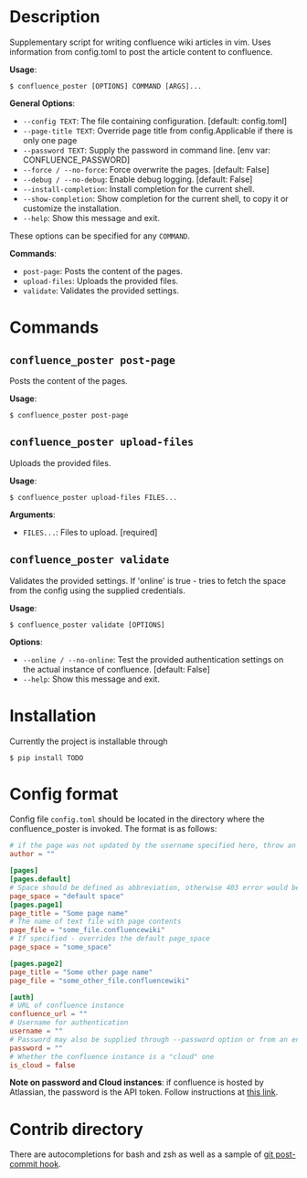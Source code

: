 # Description

Supplementary script for writing confluence wiki articles in
vim. Uses information from config.toml to post the article content to confluence.

**Usage**:

```console
$ confluence_poster [OPTIONS] COMMAND [ARGS]...
```

**General Options**:

* `--config TEXT`: The file containing configuration.  [default: config.toml]
* `--page-title TEXT`: Override page title from config.Applicable if there is only one page
* `--password TEXT`: Supply the password in command line.  [env var: CONFLUENCE_PASSWORD]
* `--force / --no-force`: Force overwrite the pages.  [default: False]
* `--debug / --no-debug`: Enable debug logging.  [default: False]
* `--install-completion`: Install completion for the current shell.
* `--show-completion`: Show completion for the current shell, to copy it or customize the installation.
* `--help`: Show this message and exit.

These options can be specified for any `COMMAND`.

**Commands**:

* `post-page`: Posts the content of the pages.
* `upload-files`: Uploads the provided files.
* `validate`: Validates the provided settings.

# Commands
## `confluence_poster post-page`

Posts the content of the pages.

**Usage**:

```console
$ confluence_poster post-page
```

## `confluence_poster upload-files`

Uploads the provided files.

**Usage**:

```console
$ confluence_poster upload-files FILES...
```

**Arguments**:

* `FILES...`: Files to upload.  [required]

## `confluence_poster validate`

Validates the provided settings. If 'online' is true - tries to fetch the space from the config using the
supplied credentials.

**Usage**:

```console
$ confluence_poster validate [OPTIONS]
```

**Options**:

* `--online / --no-online`: Test the provided authentication settings on the actual instance of confluence.  [default: False]
* `--help`: Show this message and exit.

# Installation

Currently the project is installable through

```console
$ pip install TODO
```

# Config format

Config file `config.toml` should be located in the directory where the confluence_poster is invoked. The format is as follows:

```toml
# if the page was not updated by the username specified here, throw an error
author = ""

[pages]
[pages.default]
# Space should be defined as abbreviation, otherwise 403 error would be generated
page_space = "default space"
[pages.page1]
page_title = "Some page name"
# The name of text file with page contents
page_file = "some_file.confluencewiki"
# If specified - overrides the default page_space
page_space = "some_space"

[pages.page2]
page_title = "Some other page name"
page_file = "some_other_file.confluencewiki"

[auth]
# URL of confluence instance
confluence_url = ""
# Username for authentication
username = ""
# Password may also be supplied through --password option or from an environment variable CONFLUENCE_PASSWORD
password = ""
# Whether the confluence instance is a "cloud" one
is_cloud = false

```

**Note on password and Cloud instances**: if confluence is hosted by Atlassian, the password is the API token. Follow instructions at [this link](https://confluence.atlassian.com/cloud/api-tokens-938839638.html).

# Contrib directory

There are autocompletions for bash and zsh as well as a sample of [git post-commit hook](https://git-scm.com/book/en/v2/Customizing-Git-Git-Hooks).
